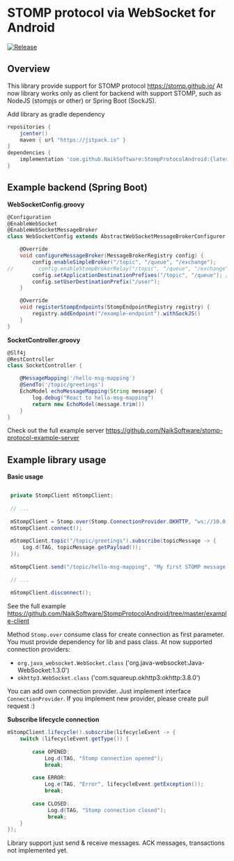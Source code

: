 # STOMP protocol via WebSocket for Android

[![Release](https://jitpack.io/v/karlstjarne/StompProtocolAndroid.svg)](https://jitpack.io/#karlstjarne/StompProtocolAndroid)


## Overview

This library provide support for STOMP protocol https://stomp.github.io/
At now library works only as client for backend with support STOMP, such as
NodeJS (stompjs or other) or Spring Boot (SockJS).

Add library as gradle dependency

```gradle
repositories { 
    jcenter()
    maven { url "https://jitpack.io" }
}
dependencies {
    implementation 'com.github.NaikSoftware:StompProtocolAndroid:{latest version}'
}
```

## Example backend (Spring Boot)

**WebSocketConfig.groovy**
```groovy
@Configuration
@EnableWebSocket
@EnableWebSocketMessageBroker
class WebSocketConfig extends AbstractWebSocketMessageBrokerConfigurer {

    @Override
    void configureMessageBroker(MessageBrokerRegistry config) {
        config.enableSimpleBroker("/topic", "/queue", "/exchange");
//        config.enableStompBrokerRelay("/topic", "/queue", "/exchange"); // Uncomment for external message broker (ActiveMQ, RabbitMQ)
        config.setApplicationDestinationPrefixes("/topic", "/queue"); // prefix in client queries
        config.setUserDestinationPrefix("/user");
    }

    @Override
    void registerStompEndpoints(StompEndpointRegistry registry) {
        registry.addEndpoint("/example-endpoint").withSockJS()
    }
}
```

**SocketController.groovy**
``` groovy
@Slf4j
@RestController
class SocketController {

    @MessageMapping('/hello-msg-mapping')
    @SendTo('/topic/greetings')
    EchoModel echoMessageMapping(String message) {
        log.debug("React to hello-msg-mapping")
        return new EchoModel(message.trim())
    }
}
```

Check out the full example server https://github.com/NaikSoftware/stomp-protocol-example-server

## Example library usage

**Basic usage**
``` java

 private StompClient mStompClient;
 
 // ...
 
 mStompClient = Stomp.over(Stomp.ConnectionProvider.OKHTTP, "ws://10.0.2.2:8080/example-endpoint/websocket");
 mStompClient.connect();
  
 mStompClient.topic("/topic/greetings").subscribe(topicMessage -> {
     Log.d(TAG, topicMessage.getPayload());
 });
  
 mStompClient.send("/topic/hello-msg-mapping", "My first STOMP message!").subscribe();
  
 // ...
 
 mStompClient.disconnect();

```

See the full example https://github.com/NaikSoftware/StompProtocolAndroid/tree/master/example-client

Method `Stomp.over` consume class for create connection as first parameter.
You must provide dependency for lib and pass class.
At now supported connection providers:
- `org.java_websocket.WebSocket.class` ('org.java-websocket:Java-WebSocket:1.3.0')
- `okhttp3.WebSocket.class` ('com.squareup.okhttp3:okhttp:3.8.0')

You can add own connection provider. Just implement interface `ConnectionProvider`.
If you implement new provider, please create pull request :)

**Subscribe lifecycle connection**
``` java
mStompClient.lifecycle().subscribe(lifecycleEvent -> {
    switch (lifecycleEvent.getType()) {
    
        case OPENED:
            Log.d(TAG, "Stomp connection opened");
            break;
            
        case ERROR:
            Log.e(TAG, "Error", lifecycleEvent.getException());
            break;
            
        case CLOSED:
             Log.d(TAG, "Stomp connection closed");
             break;
    }
});
```

Library support just send & receive messages. ACK messages, transactions not implemented yet.
